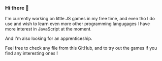 ### Hi there 👋

I'm currently working on little JS games in my free time, and even tho I do use and wish to learn even more other programming langugages I have more interest in JavaScript at the moment.

And I'm also looking for an apprenticeship.

Feel free to check any file from this GitHub, and to try out the games if you find any interesting ones !




<!--
[![Forks][forks-shield]][forks-url]
[![Stargazers][stars-shield]][stars-url]
[![Issues][issues-shield]][issues-url]
[![LinkedIn][linkedin-shield]][in/samuel-alleaume-04aa85258]
[![Contributors][contributors-shield]][contributors-url]
[![MIT License][license-shield]][license-url]

**Pyroheart/Pyroheart** is a ✨ _special_ ✨ repository because its `README.md` (this file) appears on your GitHub profile.

Here are some ideas to get you started:

- 🔭 I’m currently working on ...
- 🌱 I’m currently learning ...
- 👯 I’m looking to collaborate on ...
- 🤔 I’m looking for help with ...
- 💬 Ask me about ...
- 📫 How to reach me: ...
- 😄 Pronouns: ...
- ⚡ Fun fact: ...
-->
